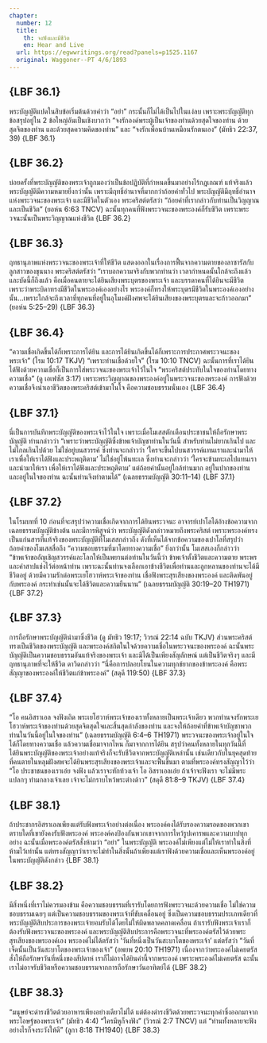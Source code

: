 ```yaml
---
chapter:
  number: 12
  title:
    th: จงฟังและมีชีวิต
    en: Hear and Live
  url: https://egwwritings.org/read?panels=p1525.1167
  original: Waggoner--PT 4/6/1893
---
```


## {LBF 36.1}

พระบัญญัติแปดในสิบข้อเริ่มต้นด้วยคำว่า “อย่า” กระนั้นก็ไม่ได้เป็นไปในแง่ลบ เพราะพระบัญญัติทุกข้อสรุปอยู่ใน 2 ข้อใหญ่อันเป็นเชิงบวกว่า “จงรักองค์พระผู้เป็นเจ้าของท่านด้วยสุดใจของท่าน ด้วยสุดจิตของท่าน และด้วยสุดความคิดของท่าน” และ “จงรักเพื่อนบ้านเหมือนรักตนเอง” (มัทธิว 22:37, 39) {LBF 36.1}

## {LBF 36.2}

บ่อยครั้งที่พระบัญญัติของพระเจ้าถูกมองว่าเป็นข้อปฏิบัติที่กำหนดขึ้นมาอย่างไร้กฎเกณฑ์ แท้จริงแล้วพระบัญญัติมีความหมายยิ่งกว่านั้น เพราะมีฤทธิ์อำนาจที่มากกว่าถ้อยคำทั่วไป พระบัญญัติมีฤทธิ์อำนาจแห่งพระวจนะของพระเจ้า และมีชีวิตในตัวเอง พระคริสต์ตรัสว่า “ถ้อยคำที่เรากล่าวกับท่านเป็นวิญญาณ และเป็นชีวิต” (ยอห์น 6:63 TNCV) ฉะนั้นทุกคนที่ฟังพระวจนะของพระองค์ก็รับชีวิต เพราะพระวจนะนั้นเป็นพระวิญญาณแห่งชีวิต {LBF 36.2}

## {LBF 36.3}

ฤทธานุภาพแห่งพระวจนะของพระเจ้าที่ให้ชีวิต แสดงออกในเรื่องการฟื้นจากความตายของลาซารัสกับลูกสาวของขุนนาง พระคริสต์ตรัสว่า “เราบอกความจริงกับพวกท่านว่า เวลากำหนดนั้นใกล้จะถึงแล้ว และบัดนี้ก็ถึงแล้ว คือเมื่อคนตายจะได้ยินเสียงพระบุตรของพระเจ้า และบรรดาคนที่ได้ยินจะมีชีวิต เพราะว่าพระบิดาทรงมีชีวิตในพระองค์เองอย่างไร พระองค์ก็ทรงให้พระบุตรมีชีวิตในพระองค์เองอย่างนั้น…เพราะใกล้จะถึงเวลาที่ทุกคนที่อยู่ในอุโมงค์ฝังศพจะได้ยินเสียงของพระบุตรและจะก้าวออกมา” (ยอห์น 5:25–29) {LBF 36.3}

## {LBF 36.4}

“ความเชื่อเกิดขึ้นได้ก็เพราะการได้ยิน และการได้ยินเกิดขึ้นได้ก็เพราะการประกาศพระวจนะของพระเจ้า” (โรม 10:17 TKJV) “เพราะท่านเชื่อด้วยใจ” (โรม 10:10 TNCV) ฉะนั้นการที่เราได้ยินได้ฟังด้วยความเชื่อก็เป็นการใส่พระวจนะของพระเจ้าไว้ในใจ “พระคริสต์ประทับในใจของท่านโดยทางความเชื่อ” (ดู เอเฟซัส 3:17) เพราะพระวิญญาณของพระองค์อยู่ในพระวจนะของพระองค์ การฟังด้วยความเชื่อจึงนำเอาชีวิตของพระคริสต์เข้ามาในใจ คือความชอบธรรมนั่นเอง {LBF 36.4}

## {LBF 37.1}

นี่เป็นการบันทึกพระบัญญัติของพระเจ้าไว้ในใจ เพราะเมื่อโมเสสตักเตือนประชาชนให้ถือรักษาพระบัญญัติ ท่านกล่าวว่า “เพราะว่าพระบัญญัติซึ่งข้าพเจ้าบัญชาท่านในวันนี้ สำหรับท่านไม่ยากเกินไป และไม่ไกลเกินไปด้วย ไม่ใช่อยู่บนสวรรค์ ซึ่งท่านจะกล่าวว่า ‘ใครจะขึ้นไปบนสวรรค์แทนเราและนำมาให้เราเพื่อให้เราได้ฟังและประพฤติตาม’ ไม่ใช่อยู่โพ้นทะเล ซึ่งท่านจะกล่าวว่า ‘ใครจะข้ามทะเลไปแทนเราและนำมาให้เรา เพื่อให้เราได้ฟังและประพฤติตาม’ แต่ถ้อยคำนั้นอยู่ใกล้ท่านมาก อยู่ในปากของท่าน และอยู่ในใจของท่าน ฉะนั้นท่านจึงทำตามได้” (เฉลยธรรมบัญญัติ 30:11–14) {LBF 37.1}

## {LBF 37.2}

ในโรมบทที่ 10 ก่อนที่จะสรุปว่าความเชื่อเกิดจากการได้ยินพระวจนะ อาจารย์เปาโลได้อ้างข้อความจากเฉลยธรรมบัญญัติข้างต้น และมีการพิสูจน์ว่า พระบัญญัติดังกล่าวหมายถึงพระคริสต์ เพราะพระองค์ทรงเป็นแก่นสารที่แท้จริงของพระบัญญัติที่โมเสสกล่าวถึง ดังที่เห็นได้จากข้อความของเปาโลที่สรุปว่า ถ้อยคำของโมเสสสื่อถึง “ความชอบธรรมที่มาโดยทางความเชื่อ” ยิ่งกว่านั้น โมเสสเองก็กล่าวว่า “ข้าพเจ้าขออัญเชิญสวรรค์และโลกให้เป็นพยานต่อท่านในวันนี้ว่า ข้าพเจ้าตั้งชีวิตและความตาย พระพรและคำสาปแช่งไว้ต่อหน้าท่าน เพราะฉะนั้นท่านจงเลือกเอาข้างชีวิตเพื่อท่านและลูกหลานของท่านจะได้มีชีวิตอยู่ ด้วยมีความรักต่อพระเยโฮวาห์พระเจ้าของท่าน เชื่อฟังพระสุรเสียงของพระองค์ และติดพันอยู่กับพระองค์ กระทำเช่นนั้นจะได้ชีวิตและความยืนนาน” (เฉลยธรรมบัญญัติ 30:19–20 TH1971) {LBF 37.2}

## {LBF 37.3}

การถือรักษาพระบัญญัตินำมาซึ่งชีวิต (ดู มัทธิว 19:17; วิวรณ์ 22:14 ฉบับ TKJV) ส่วนพระคริสต์ทรงเป็นชีวิตของพระบัญญัติ และพระองค์สถิตในใจด้วยความเชื่อในพระวจนะของพระองค์ ฉะนั้นพระบัญญัติเป็นความชอบธรรมอันแท้จริงของพระเจ้า และมิได้เป็นเพียงสัญลักษณ์ แต่เป็นชีวิตจริงๆ และมีฤทธานุภาพที่จะให้ชีวิต ดาวิดกล่าวว่า “นี่คือการปลอบโยนในความทุกข์ยากของข้าพระองค์ คือพระสัญญาของพระองค์ให้ชีวิตแก่ข้าพระองค์” (สดุดี 119:50) {LBF 37.3}

## {LBF 37.4}

“โอ คนอิสราเอล จงฟังเถิด พระเยโฮวาห์พระเจ้าของเราทั้งหลายเป็นพระเจ้าเดียว พวกท่านจงรักพระเยโฮวาห์พระเจ้าของท่านด้วยสุดจิตสุดใจและสิ้นสุดกำลังของท่าน และจงให้ถ้อยคำที่ข้าพเจ้าบัญชาพวกท่านในวันนี้อยู่ในใจของท่าน” (เฉลยธรรมบัญญัติ 6:4–6 TH1971) พระวจนะของพระเจ้าอยู่ในใจได้ก็โดยทางความเชื่อ แล้วความเชื่อมาจากไหน ก็มาจากการได้ยิน สรุปว่าคนทั้งหลายในทุกวันนี้ที่ได้ยินพระบัญญัติของพระเจ้าอย่างแท้จริงก็จะรับชีวิตจากพระบัญญัติเหล่านั้น เช่นเดียวกับในยุคสุดท้ายที่คนตายในหลุมฝังศพจะได้ยินพระสุรเสียงของพระเจ้าและจะฟื้นขึ้นมา ตามที่พระองค์ทรงสัญญาไว้ว่า “โอ ประชาชนของเราเอ๋ย จงฟัง แล้วเราจะทักท้วงเจ้า โอ อิสราเอลเอ๋ย ถ้าเจ้าจะฟังเรา จะไม่มีพระแปลกๆ ท่ามกลางเจ้าเลย เจ้าจะไม่กราบไหว้พระต่างด้าว” (สดุดี 81:8–9 TKJV) {LBF 37.4}

## {LBF 38.1}

ถ้าประชากรอิสราเอลเพียงแต่รับฟังพระเจ้าอย่างต่อเนื่อง พระองค์คงได้รับรองความรอดของพวกเขา ตราบใดที่เขายังคงรับฟังพระองค์ พระองค์คงป้องกันพวกเขาจากการไหว้รูปเคารพและความบาปทุกอย่าง ฉะนั้นเมื่อพระองค์ตรัสสั่งห้ามว่า “อย่า” ในพระบัญญัติ พระองค์ไม่เพียงแต่ไม่ให้เราทำในสิ่งที่ห้ามไว้เท่านั้น แต่ทรงสัญญาว่าเราจะไม่ทำในสิ่งนั้นถ้าเพียงแต่เราฟังด้วยความเชื่อและเห็นพระองค์อยู่ในพระบัญญัติดังกล่าว {LBF 38.1}

## {LBF 38.2}

มีสิ่งหนึ่งที่เราไม่ควรมองข้าม คือความชอบธรรมที่เรารับโดยการฟังพระวจนะด้วยความเชื่อ ไม่ใช่ความชอบธรรมเฉยๆ แต่เป็นความชอบธรรมของพระเจ้าที่ขับเคลื่อนอยู่ ซึ่งเป็นความชอบธรรมประเภทเดียวที่พระบัญญัติสิบประการของพระเจ้ายอมรับได้โดยไม่ให้ผิดพลาดคลาดเคลื่อน ถ้าเรารับฟังพระเจ้าเราก็ต้องรับฟังพระวจนะของพระองค์ และพระบัญญัติสิบประการคือพระวจนะที่พระองค์ตรัสไว้ด้วยพระสุรเสียงของพระองค์เอง พระองค์ไม่ได้ตรัสว่า ‘วันที่หนึ่งเป็นวันสะบาโตของพระเจ้า’ แต่ตรัสว่า “วันที่เจ็ดนั้นเป็นวันสะบาโตของพระเจ้าของเจ้า” (อพยพ 20:10 TH1971) เนื่องจากว่าพระองค์ไม่เคยตรัสสั่งให้ถือรักษาวันที่หนึ่งของสัปดาห์ เราก็ไม่อาจได้ยินคำนี้จากพระองค์ เพราะพระองค์ไม่เคยตรัส ฉะนั้นเราไม่อาจรับชีวิตหรือความชอบธรรมจากการถือรักษาวันอาทิตย์ได้ {LBF 38.2}

## {LBF 38.3}

“มนุษย์จะดำรงชีวิตด้วยอาหารเพียงอย่างเดียวไม่ได้ แต่ต้องดำรงชีวิตด้วยพระวจนะทุกคำซึ่งออกมาจากพระโอษฐ์ของพระเจ้า” (มัทธิว 4:4) “ใครมีหูก็จงฟัง” (วิวรณ์ 2:7 TNCV) แต่ “ท่านทั้งหลายจะฟังอย่างไรก็จงระวังให้ดี” (ลูกา 8:18 TH1940) {LBF 38.3}
